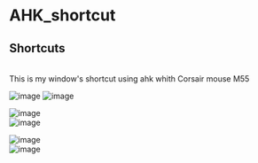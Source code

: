 # AHK_shortcut
<h2>Shortcuts </h2> <br>
This is my window's shortcut using ahk whith Corsair mouse M55 <br>


![image](https://user-images.githubusercontent.com/108789992/195885087-8e053200-9f6f-4a08-a3bd-098123238ebd.png)
![image](https://user-images.githubusercontent.com/108789992/195885208-6486d845-26c6-44c0-81b2-255a1abaa977.png)<br>

![image](https://user-images.githubusercontent.com/108789992/195894310-deecd4de-0d3a-457e-b809-a46fd9a8d3e6.png)<br>
![image](https://user-images.githubusercontent.com/108789992/195894412-d554ad23-b648-4b01-a3f3-e6fb0cabc7fe.png)<br>

![image](https://user-images.githubusercontent.com/108789992/195895180-fb97a3c0-c1e4-4557-b45a-840cc4df0d07.png)<br>
![image](https://user-images.githubusercontent.com/108789992/195895274-989768f6-dd89-4302-baf7-51e536681f48.png)<br>

